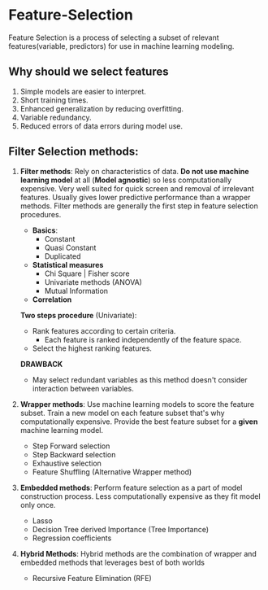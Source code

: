 # Feature-Selection

Feature Selection is a process of selecting a subset of relevant features(variable, predictors) for use in machine learning modeling.

## Why should we select features
1. Simple models are easier to interpret.
2. Short training times.
3. Enhanced generalization by reducing overfitting.
4. Variable redundancy.
5. Reduced errors of data errors during model use. 


## Filter Selection methods: 
1. **Filter methods**: Rely on characteristics of data. **Do not use machine learning model** at all (**Model agnostic**) so less computationally expensive. Very well suited for quick screen and removal of irrelevant features. Usually gives lower predictive performance than a wrapper methods. Filter methods are generally the first step in feature selection procedures.
    * **Basics**:
        - Constant 
        - Quasi Constant
        - Duplicated 
    * **Statistical measures**
        - Chi Square | Fisher score
        - Univariate methods (ANOVA)
        - Mutual Information 
    * **Correlation**

    **Two steps procedure** (Univariate):<br>
    * Rank features according to certain criteria.
      - Each feature is ranked independently of the feature space.  
    * Select the highest ranking features.

    **DRAWBACK**
    * May select redundant variables as this method doesn't consider interaction between variables.

    
         
2. **Wrapper methods**: Use machine learning models to score the feature subset. Train a new model on each feature subset that's why computationally expensive. Provide the best feature subset for a **given** machine learning model.
   * Step Forward selection
   * Step Backward selection
   * Exhaustive selection
   * Feature Shuffling (Alternative Wrapper method)

3. **Embedded methods**: Perform feature selection as a part of model construction process. Less computationally expensive as they fit model only once. 
    * Lasso 
    * Decision Tree derived Importance (Tree Importance)
    * Regression coefficients

4. **Hybrid Methods**: Hybrid methods are the combination of wrapper and embedded methods that leverages best of both worlds
    * Recursive Feature Elimination (RFE)


